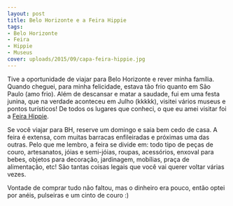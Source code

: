 ```yaml
---
layout: post
title: Belo Horizonte e a Feira Hippie
tags:
- Belo Horizonte
- Feira
- Hippie
- Museus
cover: uploads/2015/09/capa-feira-hippie.jpg
---
```


Tive a oportunidade de viajar para Belo Horizonte e rever minha fam&iacute;lia. Quando cheguei, para minha felicidade, estava t&atilde;o frio quanto em S&atilde;o Paulo (amo frio). Al&eacute;m de descansar e matar a saudade, fui em uma festa junina, que na verdade aconteceu em Julho (kkkkk), visitei v&aacute;rios museus e pontos tur&iacute;sticos! De todos os lugares que conheci, o que eu amei visitar foi a <a href="http://www.feirahippie.com/">Feira Hippie</a>.

Se voc&ecirc; viajar para BH, reserve um domingo e saia bem cedo de casa. A feira &eacute; extensa, com muitas barracas enfileiradas e pr&oacute;ximas uma das outras. Pelo que me lembro, a feira se divide em: todo tipo de pe&ccedil;as de couro, artesanatos, j&oacute;ias e semi-j&oacute;ias, roupas, acess&oacute;rios, enxoval para bebes, objetos para decora&ccedil;&atilde;o, jardinagem, mob&iacute;lias, pra&ccedil;a de alimenta&ccedil;&atilde;o, etc! S&atilde;o tantas coisas legais que voc&ecirc; vai querer voltar v&aacute;rias vezes.

Vontade de comprar tudo n&atilde;o faltou, mas o dinheiro era pouco, ent&atilde;o optei por an&eacute;is, pulseiras e um cinto de couro :)
